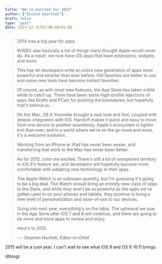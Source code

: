 ```yaml
---
title: "We’re excited for 2015"
author: ["Eivind Hjertnes"]
draft: false
type: "post"
date: 2014-12-31T01:00:00+01:00
---
```


> 2014 was a big year for apps.

<!--quoteend-->

> WWDC was basically a list of things many thought Apple would never do.
> As a result, we now have iOS apps that have extensions, widgets and
> more.

<!--quoteend-->

> This has let developers write an entire new generation of apps more
> powerful and smarter than ever before. Old favorites are better to
> use, and some new tools have become instant favorites.

<!--quoteend-->

> Of course, as with most new features, the App Store has taken a little
> while to catch up. There have been some high-profile rejections of
> apps like Drafts and PCalc for pushing the boundaries, but hopefully
> that's behind us.

<!--quoteend-->

> On the Mac, OS X Yosemite brought a new look and feel, coupled with
> deeper integration with iOS. Handoff makes it quick and easy to move
> from one device to another seamlessly. Apple's ecosystem is tighter
> knit than ever, and in a world where we're on the go more and more,
> it's a welcome evolution.

<!--quoteend-->

> Working from an iPhone or iPad has never been easier, and transferring
> that work to the Mac has never been better.

<!--quoteend-->

> As for 2015, color me excited. There's still a lot of unexplored
> territory in iOS 8's feature set, and developers will hopefully become
> more comfortable with adopting new technology in their apps.

<!--quoteend-->

> The Apple Watch is an unknown quantity, but I'm guessing it's going to
> be a big deal. The Watch should bring an entirely new class of apps to
> the Store, and while they won't be as powerful as the apps we've
> gotten used to on your phones and tablets, they promise to bring a new
> level of personalization and ease-of-use to our devices.

<!--quoteend-->

> Going into next year, everything's on the table. The upheaval we saw
> in the App Store after iOS 7 and 8 will continue, and there are going
> to be more and more apps to review and enjoy.

<!--quoteend-->

> Here's to 2015.

<!--quoteend-->

> --- Stephen Hackett, Editor-in-Chief

2015 will be a cool year. I can't wait to see what iOS 9 and OS X 10.11
brings.

(#blog)
